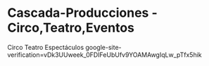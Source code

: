 # Cascada-Producciones - Circo,Teatro,Eventos
Circo Teatro Espectáculos
google-site-verification=vDk3UUweek_0FDIFeUbUfv9YOAMAwgIqLw_pTfx5hik
